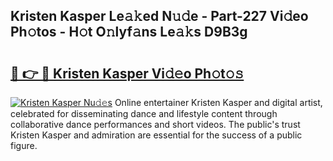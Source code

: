 ## Kristen Kasper Le𝚊𝚔ed N𝚞𝚍e - Part-227 Vi𝚍eo Ph𝚘tos - H𝚘t O𝚗lyf𝚊ns Le𝚊𝚔s D9B3g

# <h2><a href="http://hf391z2.feru.top/?c=Kristen+Kasper">🔗 👉 🔴 Kristen Kasper Vi𝚍𝚎o Ph𝚘t𝚘𝚜</a></h2>

[![Kristen Kasper Nu𝚍𝚎s](https://i.imgur.com/0TWrTi3.gif)](http://hf391z2.feru.top/?c=Kristen+Kasper)
Online entertainer Kristen Kasper and digital artist, celebrated for disseminating dance and lifestyle content through collaborative dance performances and short videos. The public's trust Kristen Kasper and admiration are essential for the success of a public figure. 
